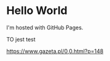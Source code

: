 
<h1>Hello World</h1>
<p>I'm hosted with GitHub Pages.</p>



TO jest test 


https://www.gazeta.pl/0,0.html?p=148

